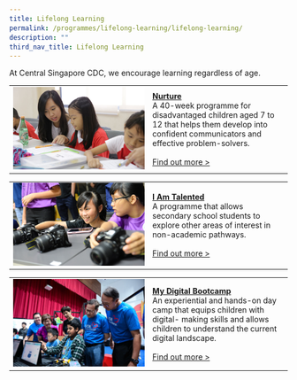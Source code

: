 ```yaml
---
title: Lifelong Learning
permalink: /programmes/lifelong-learning/lifelong-learning/
description: ""
third_nav_title: Lifelong Learning
---
```

At Central Singapore CDC, we encourage learning regardless of age.

<table border="0" width="100%">
	<tbody><tr>
		<td width="50%">
			<img src="/images/Programmes/a38z1106_opz5f62c838795f41f09f9d91389022b306.jpg">
		</td>
		<td width="50%">
			<a href="/programmes/lifelong-learning/nurture"><b>Nurture</b></a><br>
A 40-week programme for disadvantaged children aged 7 to 12 that helps them develop into confident communicators and effective problem-solvers.
			<br><br><a href="/programmes/lifelong-learning/nurture">Find out more &gt;</a>
		</td>
	</tr>
</tbody></table>

<table border="0" width="100%">
	<tbody><tr>
		<td width="50%">
			<img src="/images/Programmes/0cc08d44-2957-4866-bd69-e9c10f290d0b_i-am-talented.jpg">
		</td>
		<td width="50%">
			<a href="/programmes/lifelong-learning/i-am-talented"><b>I Am Talented</b></a><br>
A programme that allows secondary school students to explore other areas of interest in non-academic pathways.
			<br><br><a href="/programmes/lifelong-learning/i-am-talented">Find out more &gt;</a>
		</td>
	</tr>
</tbody></table>

<table border="0" width="100%">
	<tbody><tr>
		<td width="50%">
			<img src="/images/Programmes/mydigitalbootcamp.jpg">
		</td>
		<td width="50%">
			<a href="/programmes/lifelong-learning/mydigitalbootcamp/"><b>My Digital Bootcamp</b></a><br>
An experiential and hands-on day camp that equips children with digital- making skills and allows children to understand the current digital landscape.
			<br><br><a href="/programmes/lifelong-learning/mydigitalbootcamp/">Find out more &gt;</a>
		</td>
	</tr>
</tbody></table>
